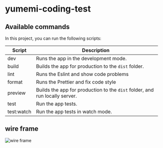 # yumemi-coding-test

## Available commands

<p>In this project, you can run the following scripts:</p>

| Script     | Description                                                                 |
| ---------- | --------------------------------------------------------------------------- |
| dev        | Runs the app in the development mode.                                       |
| build      | Builds the app for production to the `dist` folder.                         |
| lint       | Runs the Eslint and show code problems                                      |
| format     | Runs the Prettier and fix code style                                        |
| preview    | Builds the app for production to the `dist` folder, and run locally server. |
| test       | Run the app tests.                                                          |
| test:watch | Run the app tests in watch mode.                                            |

## wire frame

![wire frame](https://img.notionusercontent.com/s3/prod-files-secure%2F8bd673c9-d741-4c41-b896-84bc65654c10%2F2adfa4f6-c5da-48c1-8c96-1c85ec1da451%2FUntitled.png/size/w=1420?exp=1733472145&sig=0XLbaskLLjwO2bp_BsOm-B6FmSR22Du6dCo-UjNT3eg)

